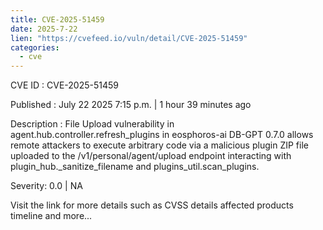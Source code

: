 ```yaml
--- 
title: CVE-2025-51459
date: 2025-7-22
lien: "https://cvefeed.io/vuln/detail/CVE-2025-51459"
categories:
  - cve
---
```


CVE ID : CVE-2025-51459

Published :  July 22
2025
7:15 p.m. | 1 hour
39 minutes ago

Description : File Upload vulnerability in agent.hub.controller.refresh_plugins in eosphoros-ai DB-GPT 0.7.0 allows remote attackers to execute arbitrary code via a malicious plugin ZIP file uploaded to the /v1/personal/agent/upload endpoint
interacting with plugin_hub._sanitize_filename and plugins_util.scan_plugins.

Severity: 0.0 | NA

Visit the link for more details
such as CVSS details
affected products
timeline
and more...
